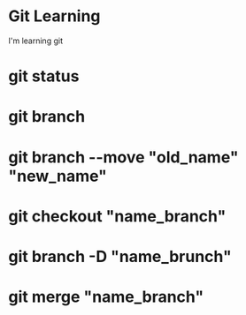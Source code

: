 # Git Learning
I'm learning git
# git status
# git branch
# git branch --move "old_name" "new_name"
# git checkout "name_branch"
# git branch -D "name_brunch"
# git merge "name_branch"